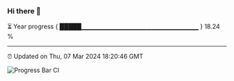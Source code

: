 ### Hi there 👋

⏳ Year progress { █████▁▁▁▁▁▁▁▁▁▁▁▁▁▁▁▁▁▁▁▁▁▁▁▁▁ } 18.24 %

---

⏰ Updated on Thu, 07 Mar 2024 18:20:46 GMT

![Progress Bar CI](https://github.com/ZhaoGui/ZhaoGui/workflows/Progress%20Bar%20CI/badge.svg)
